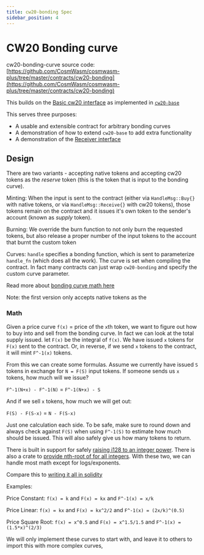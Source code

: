 ```yaml
---
title: cw20-bonding Spec
sidebar_position: 4
---
```


# CW20 Bonding curve

cw20-bonding-curve source
code: [https://github.com/CosmWasm/cosmwasm-plus/tree/master/contracts/cw20-bonding](https://github.com/CosmWasm/cosmwasm-plus/tree/master/contracts/cw20-bonding)

This builds on the [Basic cw20 interface](spec.md)
as implemented in [`cw20-base`](cw20-base-spec.md)

This serves three purposes:

* A usable and extensible contract for arbitrary bonding curves
* A demonstration of how to extend `cw20-base` to add extra functionality
* A demonstration of the [Receiver interface](spec.md#receiver)

## Design

There are two variants - accepting native tokens and accepting cw20 tokens as the *reserve* token (this is the token
that is input to the bonding curve).

Minting: When the input is sent to the contract (either via `HandleMsg::Buy{}`
with native tokens, or via `HandleMsg::Receive{}` with cw20 tokens), those tokens remain on the contract and it issues
it's own token to the sender's account (known as *supply* token).

Burning: We override the burn function to not only burn the requested tokens, but also release a proper number of the
input tokens to the account that burnt the custom token

Curves: `handle` specifies a bonding function, which is sent to parameterize
`handle_fn` (which does all the work). The curve is set when compiling the contract. In fact many contracts can just
wrap `cw20-bonding` and specify the custom curve parameter.

Read more about [bonding curve math here](https://yos.io/2018/11/10/bonding-curves/)

Note: the first version only accepts native tokens as the

### Math

Given a price curve `f(x)` = price of the `x`th token, we want to figure out how to buy into and sell from the bonding
curve. In fact we can look at the total supply issued. let `F(x)` be the integral of `f(x)`. We have issued
`x` tokens for `F(x)` sent to the contract. Or, in reverse, if we send
`x` tokens to the contract, it will mint `F^-1(x)` tokens.

From this we can create some formulas. Assume we currently have issued `S`
tokens in exchange for `N = F(S)` input tokens. If someone sends us `x` tokens, how much will we issue?

`F^-1(N+x) - F^-1(N)` = `F^-1(N+x) - S`

And if we sell `x` tokens, how much we will get out:

`F(S) - F(S-x)` = `N - F(S-x)`

Just one calculation each side. To be safe, make sure to round down and always check against `F(S)` when using `F^-1(S)`
to estimate how much should be issued. This will also safely give us how many tokens to return.

There is built in support for
safely [raising i128 to an integer power](https://doc.rust-lang.org/std/primitive.i128.html#method.checked_pow). There
is also a crate
to [provide nth-root of for all integers](https://docs.rs/num-integer/0.1.43/num_integer/trait.Roots.html). With these
two, we can handle most math except for logs/exponents.

Compare this
to [writing it all in solidity](https://github.com/OpenZeppelin/openzeppelin-contracts/blob/7b7ff729b82ea73ea168e495d9c94cb901ae95ce/contracts/math/Power.sol)

Examples:

Price Constant: `f(x) = k` and `F(x) = kx` and `F^-1(x) = x/k`

Price Linear: `f(x) = kx` and `F(x) = kx^2/2` and `F^-1(x) = (2x/k)^(0.5)`

Price Square Root: `f(x) = x^0.5` and `F(x) = x^1.5/1.5` and `F^-1(x) = (1.5*x)^(2/3)`

We will only implement these curves to start with, and leave it to others to import this with more complex curves,
